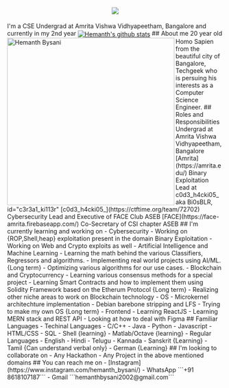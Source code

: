 <h1 align="center">
  <a href="https://git.io/typing-svg">
    <img src="https://readme-typing-svg.herokuapp.com/?lines=Hello,+There!+👋; This+is+Hemanth+Bysani....;Nice+to+meet+you!&center=true&size=30">
  </a>
</h1>
I'm a CSE Undergrad at Amrita Vishwa Vidhyapeetham, Bangalore and currently in my 2nd year
<a href="https://github.com/Hemanthbysani/github-readme-stats"><img align="center" src="https://github-readme-stats.vercel.app/api?username=Hemanthbysani&show_icons=true&include_all_commits=true&theme=react&hide_border=true" alt="Hemanth's github stats" /></a>
<a href="https://github.com/Hemanthbysani/github-readme-streak-stats" title="Go to Source"><img align="left" width=390 src="https://github-readme-streak-stats.herokuapp.com/?user=Hemanthbysani&theme=react&border=61dafb&hide_border=true" alt="Hemanth Bysani" /></a>
## About me 
20 year old Homo Sapien from the beautiful city of Bangalore, Techgeek who is persuing his interests as a Computer Science Engineer.
## Roles and Responsibilities
Undergrad at Amrita Vishwa Vidhyapeetham, Bangalore [Amrita](https://amrita.edu/)
Binary Exploitation Lead at c0d3_h4cki05_ aka Bi0sBLR, id="c3r3a1_ki113r" [c0d3_h4cki05_](https://ctftime.org/team/72702)
Cybersecurity Lead and Executive of FACE Club ASEB [FACE](https://face-amrita.firebaseapp.com/)
Co-Secretary of CSI chapter ASEB
## I'm currently learning and working on
- Cybersecurity
  - Working on {ROP,Shell,heap} exploitation present in the domain Binary Exploitation
  - Working on Web and Crypto exploits as well
- Artificial Intelligence and Machine Learning
  - Learning the math behind the various Classifiers, Regressors and algorithms.
  - Implementing real world projects using AI/ML. {Long term}
  - Optimizing various algorithms for our use cases.
- Blockchain and Cryptocurrency
  - Learning various consensus methods for a special project
  - Learning Smart Contracts and how to implement them using Solidity Framework based on the Etherum Protocol {Long term}
  - Realizing other niche areas to work on Blockchain technology
- OS
  - Microkernel architechture implementation
  - Debian barebone stripping and LFS
  - Trying to make my own OS {Long term}
- Frontend
  - Learning ReactJS
  - Learning MERN stack and REST API
  - Looking at how to deal with Figma
## Familiar Languages
 - Techinal Languages
   - C/C++
   - Java 
   - Python
   - Javascript
   - HTML/CSS
   - SQL
   - Shell {learning}
   - Matlab/Octave {learning}
 - Regular Languages
   - English
   - Hindi
   - Telugu
   - Kannada
   - Sanskrit {Learning}
   - Tamil {Can understand verbal only}
   - German {Learning}
## I'm looking to collaborate on
 - Any Hackathon
 - Any Project in the above mentioned domains
## You can reach me on
 - [Instagram](https://www.instagram.com/hemanth_bysani/)
 - WhatsApp ```+91 8618107187```
 - Gmail ```hemanthbysani2002@gmail.com```
